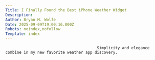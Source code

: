 ```yaml
---
Title: I Finally Found the Best iPhone Weather Widget
Description: 
Author: Bryan M. Wolfe
Date: 2025-09-09T19:00:16.000Z
Robots: noindex,nofollow
Template: index
---
```


                                            Simplicity and elegance combine in my new favorite weather app discovery.
                                        